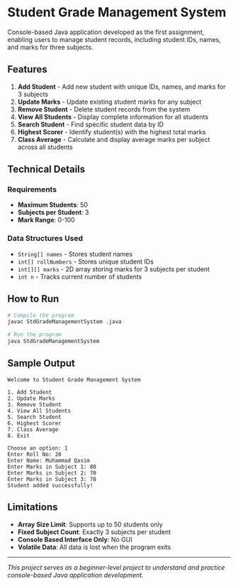 # Student Grade Management System
Console-based Java application developed as the first assignment, enabling users to manage student records, including student IDs, names, and marks for three subjects.

## Features

1. **Add Student** - Add new student with unique IDs, names, and marks for 3 subjects
2. **Update Marks** - Update existing student marks for any subject
3. **Remove Student** - Delete student records from the system
4. **View All Students** - Display complete information for all students
5. **Search Student** - Find specific student data by ID
6. **Highest Scorer** - Identify student(s) with the highest total marks
7. **Class Average** - Calculate and display average marks per subject across all students


## Technical Details

### Requirements
- **Maximum Students**: 50
- **Subjects per Student**: 3
- **Mark Range**: 0-100

### Data Structures Used
- `String[] names` - Stores student names
- `int[] rollNumbers` - Stores unique student IDs  
- `int[][] marks` - 2D array storing marks for 3 subjects per student
- `int n` - Tracks current number of students

## How to Run
```bash
# Compile the program
javac StdGradeManagementSystem .java

# Run the program
java StdGradeManagementSystem 
```

## Sample Output
```
Welcome to Student Grade Management System

1. Add Student
2. Update Marks
3. Remove Student
4. View All Students
5. Search Student
6. Highest Scorer
7. Class Average
8. Exit

Choose an option: 1
Enter Roll No: 20
Enter Name: Muhammad Qasim
Enter Marks in Subject 1: 80
Enter Marks in Subject 2: 70
Enter Marks in Subject 3: 78
Student added successfully!
```

## Limitations
- **Array Size Limit**: Supports up to 50 students only 
- **Fixed Subject Count**: Exactly 3 subjects per student
- **Console Based Interface Only**: No GUI
- **Volatile Data**: All data is lost when the program exits

---
*This project serves as a beginner-level project to understand and practice console-based Java application development.*
